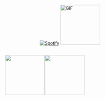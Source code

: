

&nbsp;&nbsp;&nbsp;&nbsp;&nbsp;&nbsp;&nbsp;&nbsp;&nbsp;&nbsp;&nbsp;&nbsp;&nbsp;&nbsp;&nbsp;&nbsp;&nbsp;&nbsp;&nbsp;&nbsp;&nbsp;&nbsp;&nbsp;&nbsp;&nbsp;&nbsp;&nbsp;&nbsp;&nbsp;[![Spotify](https://novatorem-marcosbarker.vercel.app/api/spotify)](https://open.spotify.com/user/marcos_barker) [<img alt="GIF" height="130px" src="https://media.giphy.com/media/6iG7AvqmLXgTvay1dq/giphy.gif">](https://open.spotify.com/user/marcos_barker) 

</br>

<a href="https://linktr.ee/marcos_barker">
<img height="130px" src="https://readme-stats-marcosbarker.vercel.app/api?username=marcosbarker&hide_title=true&hide_border=true&show_icons=true&include_all_commits=true&count_private=true&line_height=21&text_color=000&icon_color=000&bg_color=0,2CD2B6,4FDD8D,7BD66D&theme=graywhite" /><img height="130px" src="https://readme-stats-marcosbarker.vercel.app/api/top-langs/?username=marcosbarker&hide=html&hide_title=true&hide_border=true&layout=compact&langs_count=7&exclude_repo=comp426,Redventures-Movie-Quotes&text_color=000&icon_color=fff&bg_color=0,7BD66D,B0D959,CFC934&theme=graywhite" />
</a>
